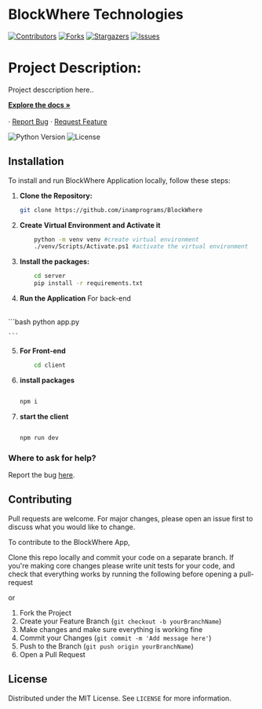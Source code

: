 # BlockWhere Technologies 

[![Contributors][contributors-shield]][contributors-url]
[![Forks][forks-shield]][forks-url]
[![Stargazers][stars-shield]][stars-url]
[![Issues][issues-shield]][issues-url]


# Project Description:

Project desccription here..

<p>
 <p>
    <a href="https://github.com/inamprograms/BlockWhere"><strong>Explore the docs »</strong></a>
    <br />
    <br />
    ·
    <a href="https://github.com/inamprograms/BlockWhere/issues">Report Bug</a>
    ·
    <a href="https://github.com/inamprograms/BlockWhere/issues">Request Feature</a>
  </p>
</p>

![Python Version][python-image]
![License][license-image]


## Installation 

To install and run BlockWhere Application locally, follow these steps:

1. **Clone the Repository:**

    ```bash
    git clone https://github.com/inamprograms/BlockWhere

    ```
2. **Create Virtual Environment and Activate it**

    ```bash
        python -m venv venv #create virtual environment
        ./venv/Scripts/Activate.ps1 #activate the virtual environment
    ```
3. **Install the packages:**

    ```bash
        cd server 
        pip install -r requirements.txt
    
    ```

4. **Run the Application** For back-end 
<br>
    ```bash
        python app.py
    
    ```   
5. **For Front-end**
    ```bash
        cd client
    ```
6. **install packages**
    ```bash

   npm i
    ```
7. **start the client**
    ```bash

   npm run dev

    ```

### Where to ask for help?
Report the bug [here](https://github.com/inamprograms/BlockWhere/issues).


## Contributing

Pull requests are welcome. For major changes, please open an issue first to discuss what you would like to change.

To contribute to the BlockWhere App, 

Clone this repo locally and commit your code on a separate branch.
If you're making core changes please write unit tests for your code, and check that everything works by running the following before opening a pull-request

or 

1. Fork the Project
2. Create your Feature Branch (`git checkout -b yourBranchName`)
3. Make changes and make sure everything is working fine
4. Commit your Changes (`git commit -m 'Add message here'`)
5. Push to the Branch (`git push origin yourBranchName`)
6. Open a Pull Request

## License

Distributed under the MIT License. See `LICENSE` for more information.

[python-image]: https://img.shields.io/badge/python-v3.6+-blue.svg
[license-image]: https://img.shields.io/badge/license-MIT-blue.svg

[contributors-shield]: https://img.shields.io/github/contributors/inamprograms/BlockWhere.svg?style=for-the-badge
[contributors-url]: https://github.com/inamprograms/BlockWhere/graphs/contributors
[forks-shield]: https://img.shields.io/github/forks/inamprograms/BlockWhere.svg?style=for-the-badge
[forks-url]: https://github.com/inamprograms/BlockWhere/network/members
[stars-shield]: https://img.shields.io/github/stars/inamprograms/BlockWhere.svg?style=for-the-badge
[stars-url]: https://github.com/inamprograms/BlockWhere/stargazers
[issues-shield]: https://img.shields.io/github/issues/inamprograms/BlockWhere.svg?style=for-the-badge
[issues-url]: https://github.com/inamprograms/BlockWhere/issues
[license-shield]: https://img.shields.io/github/license/inamprograms/BlockWhere.svg?style=for-the-badge
[license-url]: https://github.com/inamprograms/BlockWhere/blob/master/LICENSE.txt
[linkedin-shield]: https://img.shields.io/badge/-LinkedIn-black.svg?style=for-the-badge&logo=linkedin&colorB=555




